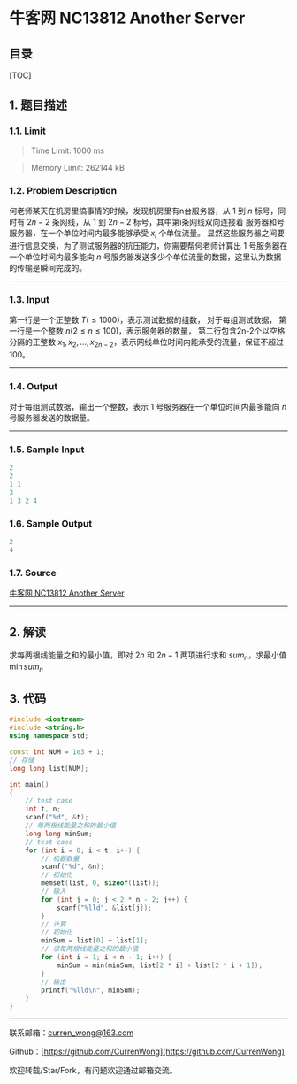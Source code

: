 牛客网 NC13812 Another Server
===

目录
---

[TOC]

## 1. 题目描述

### 1.1. Limit

>Time Limit: 1000 ms

>Memory Limit: 262144 kB

### 1.2. Problem Description

何老师某天在机房里搞事情的时候，发现机房里有n台服务器，从 $1$ 到 $n$ 标号，同时有 $2n-2$ 条网线，从 $1$ 到 $2n-2$ 标号，其中第i条网线双向连接着 服务器和号服务器，在一个单位时间内最多能够承受 $x_i$ 个单位流量。 显然这些服务器之间要进行信息交换，为了测试服务器的抗压能力，你需要帮何老师计算出 $1$ 号服务器在一个单位时间内最多能向 $n$ 号服务器发送多少个单位流量的数据，这里认为数据的传输是瞬间完成的。

---

### 1.3. Input

第一行是一个正整数 $T(\le 1000)$，表示测试数据的组数， 对于每组测试数据， 第一行是一个整数 $n(2 \le n \le 100)$，表示服务器的数量， 第二行包含2n-2个以空格分隔的正整数 $x_1,x_2,...,x_{2n-2}$，表示网线单位时间内能承受的流量，保证不超过100。

---

### 1.4. Output

对于每组测试数据，输出一个整数，表示 $1$ 号服务器在一个单位时间内最多能向 $n$ 号服务器发送的数据量。

---

### 1.5. Sample Input

```cpp
2
2
1 1
3
1 3 2 4
```

### 1.6. Sample Output

```cpp
2
4
```

### 1.7. Source

[牛客网 NC13812 Another Server](https://ac.nowcoder.com/acm/problem/13812)

---

## 2. 解读

求每两根线能量之和的最小值，即对 $2n$ 和 $2n-1$ 两项进行求和 $sum_n$，求最小值 $\min sum_n$

## 3. 代码

```cpp
#include <iostream>
#include <string.h>
using namespace std;

const int NUM = 1e3 + 1;
// 存储
long long list[NUM];

int main()
{
    // test case
    int t, n;
    scanf("%d", &t);
    // 每两根线能量之和的最小值
    long long minSum;
    // test case
    for (int i = 0; i < t; i++) {
        // 机器数量
        scanf("%d", &n);
        // 初始化
        memset(list, 0, sizeof(list));
        // 输入
        for (int j = 0; j < 2 * n - 2; j++) {
            scanf("%lld", &list[j]);
        }
        // 计算
        // 初始化
        minSum = list[0] + list[1];
        // 求每两根线能量之和的最小值
        for (int i = 1; i < n - 1; i++) {
            minSum = min(minSum, list[2 * i] + list[2 * i + 1]);
        }
        // 输出
        printf("%lld\n", minSum);
    }
}
```

---

联系邮箱：curren_wong@163.com

Github：[https://github.com/CurrenWong](https://github.com/CurrenWong)

欢迎转载/Star/Fork，有问题欢迎通过邮箱交流。
